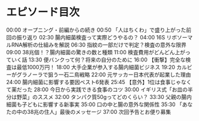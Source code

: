 # エピソード目次

00:00 オープニング・前編からの続き
00:50 「人はちくわ」で盛り上がった前回の振り返り
02:30 腸内細菌検査って実際どうやるの？
04:00 16S リボソーマルRNA解析の仕組みを解説
06:30 指紋の一部だけで判定？検査の意外な限界
09:00 38兆個！？腸内細菌の驚きの数と種類
11:00 検査費用がどんどん上がっていく話
13:30 便バンクって何？将来の自分のために
16:00 【衝撃】完全な検査は最低1000万円！
18:00 大手企業が参入する腸内細菌ビジネス
19:20 カルビーがグラノーラで狙う一石二鳥戦略
22:00 元サッカー日本代表が起業した理由
24:00 腸内細菌に影響する要因ベスト6発表
25:45 【意外】1位は食事じゃなくて薬だった
28:00 今日から実践できる食事のコツ
30:00 イギリス式「お皿の半分は野菜」のススメ
32:00 タンパク質50gってどのくらい？
33:30 父親の腸内細菌も子どもに影響する新事実
35:00 口の中と腸の意外な関係性
35:30 「あなたの中の38兆の住人」最後のメッセージ
37:00 次回予告とお便り募集